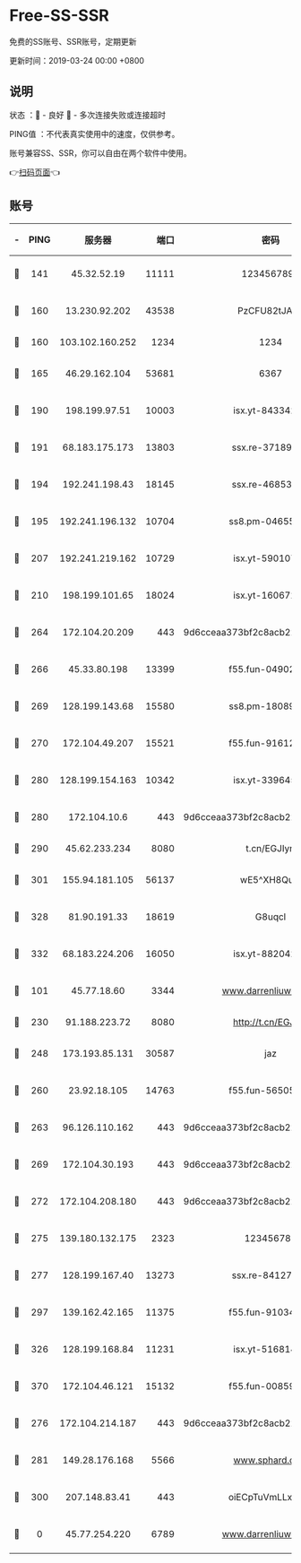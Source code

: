 # Free-SS-SSR

免费的SS账号、SSR账号，定期更新

更新时间：2019-03-24 00:00 +0800

## 说明

状态     ：🙂 - 良好 🙁 - 多次连接失败或连接超时

PING值   ：不代表真实使用中的速度，仅供参考。

账号兼容SS、SSR，你可以自由在两个软件中使用。

👉[扫码页面](https://liesauer.github.io/Free-SS-SSR/)👈

## 账号

|-|PING|服务器|端口|密码|加密方式|区域|
|:----:|:----:|:-----:|-----:|:----:|:----:|:----:|
|🙂|141|45.32.52.19|11111|1234567890|aes-256-cfb|JP|
|🙂|160|13.230.92.202|43538|PzCFU82tJAdZ|aes-256-cfb|JP|
|🙂|160|103.102.160.252|1234|1234|rc4-md5|JP|
|🙂|165|46.29.162.104|53681|6367|aes-128-ctr|RU|
|🙂|190|198.199.97.51|10003|isx.yt-84334223|aes-256-cfb|US|
|🙂|191|68.183.175.173|13803|ssx.re-37189274|aes-256-cfb|US|
|🙂|194|192.241.198.43|18145|ssx.re-46853856|aes-256-cfb|US|
|🙂|195|192.241.196.132|10704|ss8.pm-04655152|aes-256-cfb|US|
|🙂|207|192.241.219.162|10729|isx.yt-59010753|aes-256-cfb|US|
|🙂|210|198.199.101.65|18024|isx.yt-16067242|aes-256-cfb|US|
|🙂|264|172.104.20.209|443|9d6cceaa373bf2c8acb22e60b6a58be6|aes-256-cfb|US|
|🙂|266|45.33.80.198|13399|f55.fun-04902399|aes-256-cfb|US|
|🙂|269|128.199.143.68|15580|ss8.pm-18089615|aes-256-cfb|SG|
|🙂|270|172.104.49.207|15521|f55.fun-91612366|aes-256-cfb|SG|
|🙂|280|128.199.154.163|10342|isx.yt-33964532|aes-256-cfb|SG|
|🙂|280|172.104.10.6|443|9d6cceaa373bf2c8acb22e60b6a58be6|aes-256-cfb|US|
|🙂|290|45.62.233.234|8080|t.cn/EGJIyrl|rc4-md5|CA|
|🙂|301|155.94.181.105|56137|wE5^XH8Quw|aes-256-cfb|US|
|🙂|328|81.90.191.33|18619|G8uqcl|aes-256-cfb|US|
|🙂|332|68.183.224.206|16050|isx.yt-88204279|aes-256-cfb|SG|
|🙂|101|45.77.18.60|3344|www.darrenliuwei.com|aes-256-cfb|JP|
|🙂|230|91.188.223.72|8080|http://t.cn/EGJIyrl|rc4-md5|RU|
|🙂|248|173.193.85.131|30587|jaz|aes-256-cfb|US|
|🙂|260|23.92.18.105|14763|f55.fun-56505886|aes-256-cfb|US|
|🙂|263|96.126.110.162|443|9d6cceaa373bf2c8acb22e60b6a58be6|aes-256-cfb|US|
|🙂|269|172.104.30.193|443|9d6cceaa373bf2c8acb22e60b6a58be6|aes-256-cfb|US|
|🙂|272|172.104.208.180|443|9d6cceaa373bf2c8acb22e60b6a58be6|aes-256-cfb|US|
|🙂|275|139.180.132.175|2323|123456789|aes-256-cfb|SG|
|🙂|277|128.199.167.40|13273|ssx.re-84127043|aes-256-cfb|SG|
|🙂|297|139.162.42.165|11375|f55.fun-91034656|aes-256-cfb|SG|
|🙂|326|128.199.168.84|11231|isx.yt-51681488|aes-256-cfb|SG|
|🙂|370|172.104.46.121|15132|f55.fun-00859364|aes-256-cfb|SG|
|🙁|276|172.104.214.187|443|9d6cceaa373bf2c8acb22e60b6a58be6|aes-256-cfb|US|
|🙁|281|149.28.176.168|5566|www.sphard.com|aes-256-cfb|AU|
|🙁|300|207.148.83.41|443|oiECpTuVmLLxk4Ts|aes-256-cfb|AU|
|🙁|0|45.77.254.220|6789|www.darrenliuwei.com|aes-256-cfb|SG|
